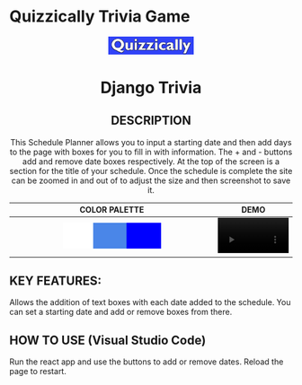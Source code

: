 # Quizzically Trivia Game

<div align="center">
  <img style="width: 30%;" src="/QuizzicallyLogo.png" alt="project image">  
  
  # **Django Trivia**
   
  ## **DESCRIPTION**
  This Schedule Planner allows you to input a starting date and then add days to the page with boxes for you to fill in with information. The + and - buttons add and remove date boxes respectively. At the top of the screen is a section for the title of your schedule. Once the schedule is complete the site can be zoomed in and out of to adjust the size and then screenshot to save it.

|                                      COLOR PALETTE                                      |                                       DEMO                                       |
| :-------------------------------------------------------------------------------------: | :------------------------------------------------------------------------------: |
| <img style="width: 50%; height: 10%" src="color palette react.png" alt="Color Palette"> | <video width = 100% controls><source  src="" type="video/mp4">DEMO Video</video> |

</div>

## **KEY FEATURES:**

Allows the addition of text boxes with each date added to the schedule. You can set a starting date and add or remove boxes from there.

## **HOW TO USE (Visual Studio Code)**

Run the react app and use the buttons to add or remove dates. Reload the page to restart.
